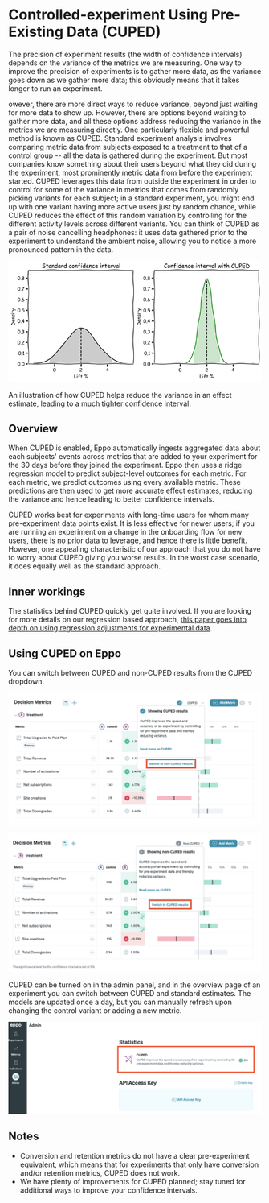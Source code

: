# Controlled-experiment Using Pre-Existing Data (CUPED)
The precision of experiment results (the width of confidence intervals) depends on the variance of the metrics we are measuring. One way to improve the precision of experiments is to gather more data, as the variance goes down as we gather more data; this obviously means that it takes longer to run an experiment. 

owever, there are more direct ways to reduce variance, beyond just waiting for more data to show up.
However, there are options beyond waiting to gather more data, and all these options address reducing the variance in the metrics we are measuring directly. One particularly flexible and powerful method is known as CUPED. Standard experiment analysis involves comparing metric data from subjects exposed to a treatment to that of a control group -- all the data is gathered during the experiment. But most companies know something about their users beyond what they did during the experiment, most prominently metric data from before the experiment started. CUPED leverages this data from outside the experiment in order to control for some of the variance in metrics that comes from randomly picking variants for each subject; in a standard experiment, you might end up with one variant having more active users just by random chance, while CUPED reduces the effect of this random variation by controlling for the different activity levels across different variants. You can think of CUPED as a pair of noise cancelling headphones: it uses data gathered prior to the experiment to understand the ambient noise, allowing you to notice a more pronounced pattern in the data.

![CUPED variance reduction explained](../../static/img/measuring-experiments/cuped-variance-plot.png)

An illustration of how CUPED helps reduce the variance in an effect estimate, leading to a much tighter confidence interval.

## Overview
When CUPED is enabled, Eppo automatically ingests aggregated data about each subjects' events across metrics that are added to your experiment for the 30 days before they joined the experiment. Eppo then uses a ridge regression model to predict subject-level outcomes for each metric. For each metric, we predict outcomes using every available metric. These predictions are then used to get more accurate effect estimates, reducing the variance and hence leading to better confidence intervals. 

CUPED works best for experiments with long-time users for whom many pre-experiment data points exist. It is less effective for newer users; if you are running an experiment on a change in the onboarding flow for new users, there is no prior data to leverage, and hence there is little benefit. However, one appealing characteristic of our approach that you do not have to worry about CUPED giving you worse results. In the worst case scenario, it does equally well as the standard approach.

## Inner workings
The statistics behind CUPED quickly get quite involved. If you are looking for more details on our regression based approach, [this paper goes into depth on using regression adjustments for experimental data](https://projecteuclid.org/journals/annals-of-applied-statistics/volume-7/issue-1/Agnostic-notes-on-regression-adjustments-to-experimental-data--Reexamining/10.1214/12-AOAS583.full).

## Using CUPED on Eppo

You can switch between CUPED and non-CUPED results from the CUPED dropdown. 

![Switch to non CUPED](../../static/img/measuring-experiments/cuped-switch-to-non-cuped.png)

![Switch to CUPED](../../static/img/measuring-experiments/cuped-switch-to-cuped.png)

CUPED can be turned on in the admin panel, and in the overview page of an experiment you can switch between CUPED and standard estimates. The models are updated once a day, but you can manually refresh upon changing the control variant or adding a new metric.

![Turn CUPED on](../../static/img/measuring-experiments/cuped-turn-on-cuped.png)

## Notes
- Conversion and retention metrics do not have a clear pre-experiment equivalent, which means that for experiments that only have conversion and/or retention metrics, CUPED does not work.
- We have plenty of improvements for CUPED planned; stay tuned for additional ways to improve your confidence intervals.
